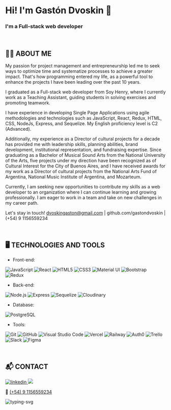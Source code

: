 # Hi! I'm Gastón Dvoskin 👋
### I'm a Full-stack web developer

<br /> 

## :man_technologist: ABOUT ME

My passion for project management and entrepreneurship led me to seek ways to optimize time and systematize processes to achieve a greater impact. That's how programming entered my life, as a powerful tool to enhance the projects I have been leading over the past 10 years.

I graduated as a Full-stack web developer from Soy Henry, where I currently work as a Teaching Assistant, guiding students in solving exercises and promoting teamwork.

I have experience in developing Single Page Applications using agile methodologies and technologies such as JavaScript, React, Redux, HTML, CSS, NodeJs, Express, and Sequelize. My English proficiency level is C2 (Advanced).

Additionally, my experience as a Director of cultural projects for a decade has provided me with leadership skills, planning abilities, brand development, institutional representation, and fundraising expertise. Since graduating as a Bachelor of Musical Sound Arts from the National University of the Arts, five projects under my direction have been recognized as of Cultural Interest for the City of Buenos Aires, and I have received awards for my work as a Director of cultural projects from the National Arts Fund of Argentina, National Music Institute of Argentina, and Mozarteum.

Currently, I am seeking new opportunities to contribute my skills as a web developer to an organization where I can continue learning and growing professionally. I am eager to work in a team and take on new challenges in my career path.

Let's stay in touch!
dvoskingaston@gmail.com | github.com/gastondvoskin | (+54) 9 1156559234
</section>

<br /> 

## :desktop_computer: TECHNOLOGIES AND TOOLS

- Front-end:
  
![JavaScript](https://img.shields.io/badge/JavaScript%20-%23F7DF1E.svg?style=for-the-badge&logo=javascript&logoColor=black)
![React](https://img.shields.io/badge/React%20-%2361DAFB.svg?style=for-the-badge&logo=react&logoColor=black)
![HTML5](https://img.shields.io/badge/HTML5%20-%23E34F26.svg?style=for-the-badge&logo=html5&logoColor=white)
![CSS3](https://img.shields.io/badge/CSS%20-%231572B6.svg?style=for-the-badge&logo=css3&logoColor=white)
![Material UI](https://img.shields.io/badge/Material%20UI%20-%230081CB.svg?style=for-the-badge&logo=material-ui&logoColor=white)
![Bootstrap](https://img.shields.io/badge/Bootstrap%20-%23563D7C.svg?style=for-the-badge&logo=bootstrap&logoColor=white)
![Redux](https://img.shields.io/badge/Redux%20-%23764ABC.svg?style=for-the-badge&logo=redux&logoColor=white)

- Back-end: 

![Node.js](https://img.shields.io/badge/Node.js%20-%23339933.svg?style=for-the-badge&logo=node.js&logoColor=white)
![Express](https://img.shields.io/badge/Express%20-%23000000.svg?style=for-the-badge&logo=express&logoColor=white)
![Sequelize](https://img.shields.io/badge/Sequelize%20-%230096D6.svg?style=for-the-badge&logo=sequelize&logoColor=white)
![Cloudinary](https://img.shields.io/badge/Cloudinary%20-%230EA0CB.svg?style=for-the-badge&logo=cloudinary&logoColor=white)

- Database:

![PostgreSQL](https://img.shields.io/badge/PostgreSQL%20-%23336791.svg?style=for-the-badge&logo=postgresql&logoColor=white)

- Tools:

![Git](https://img.shields.io/badge/git-%23F05033.svg?style=for-the-badge&logo=git&logoColor=white)
![GitHub](https://img.shields.io/badge/github-%23121011.svg?style=for-the-badge&logo=github&logoColor=white)
![Visual Studio Code](https://img.shields.io/badge/Visual%20Studio%20Code-0078d7.svg?style=for-the-badge&logo=visual-studio-code&logoColor=white)
![Vercel](https://img.shields.io/badge/Vercel%20-%23000000.svg?style=for-the-badge&logo=vercel&logoColor=white)
![Railway](https://img.shields.io/badge/Railway%20-%23000000.svg?style=for-the-badge&logo=railway&logoColor=white)
![Auth0](https://img.shields.io/badge/Auth0%20-%23EB5424.svg?style=for-the-badge&logo=auth0&logoColor=white)
![Trello](https://img.shields.io/badge/Trello%20-%230079BF.svg?style=for-the-badge&logo=trello&logoColor=white)
![Slack](https://img.shields.io/badge/Slack%20-%234A154B.svg?style=for-the-badge&logo=slack&logoColor=white)
![Figma](https://img.shields.io/badge/Figma%20-%23F24E1E.svg?style=for-the-badge&logo=figma&logoColor=white)
</section>

<br /> 

## :mailbox_with_mail: CONTACT

<a href="https://linkedin.com/in/gaston-dvoskin">
<img src="https://img.shields.io/badge/linkedin:  gaston--dvoskin-%2300acee.svg?color=405DE6&style=for-the-badge&logo=linkedin&logoColor=white" alt=linkedin />
</a>
<a href="mailto:dvoskingaston@gmail.com">
<img src="https://img.shields.io/badge/gmail: dvoskingaston@gmail.com-%23EA4335.svg?style=for-the-badge&logo=gmail&logoColor=white" />
</a>

📲 <a href="tel:+5491156559234">(+54) 9 1156559234</a>

![typing-svg](https://readme-typing-svg.herokuapp.com?font=Time+New+Roman&color=blue&size=25&center=true&vCenter=true&width=600&height=100&lines=Thanks+for+your+visit+&hearts;++;)
